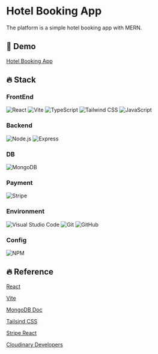 # Hotel Booking App

The platform is a simple hotel booking app with MERN.


## 🔗 Demo

[Hotel Booking App](https://hotel-booking-app-ondk.onrender.com/)


## 🔥 Stack

### FrontEnd
<div>
    <img alt="React" src="https://img.shields.io/badge/react-000000?style=for-the-badge&logo=react&logoColor=##61DAFB"> 
    <img alt="Vite" src="https://img.shields.io/badge/vite-646CFF?style=for-the-badge&logo=vite&logoColor=white"> 
    <img alt="TypeScript" src ="https://img.shields.io/badge/typescript-3178C6?style=for-the-badge&logo=typescript&logoColor=white"/>
    <img alt="Tailwind CSS" src ="https://img.shields.io/badge/tailwindcss-06B6D4?style=for-the-badge&logo=tailwindcss&logoColor=white"/>
    <img alt="JavaScript" src ="https://img.shields.io/badge/JavaScript-F7DF1E?style=for-the-badge&logo=javascript&logoColor=black"/>
</div>

### Backend
<div>
    <img alt="Node.js" src="https://img.shields.io/badge/nodedotjs-5FA04E?style=for-the-badge&logo=nodedotjs&logoColor=white"> 
    <img alt="Express" src="https://img.shields.io/badge/express-000000?style=for-the-badge&logo=express&logoColor=white"> 
</div>

### DB
<div>
  <img alt="MongoDB" src ="https://img.shields.io/badge/mongodb-47A248?style=for-the-badge&logo=mongodb&logoColor=white"/>
</div>

### Payment
<div>
  <img alt="Stripe" src ="https://img.shields.io/badge/stripe-008CDD?style=for-the-badge&logo=stripe&logoColor=white"/>
</div>

### Environment
<div>
    <img alt="Visual Studio Code" src ="https://img.shields.io/badge/visual%20studio%20code-007ACC?style=for-the-badge&logo=visualstudiocode&logoColor=white"/>
    <img alt="Git" src ="https://img.shields.io/badge/git-F05032?style=for-the-badge&logo=git&logoColor=white"/>
    <img alt="GitHub" src ="https://img.shields.io/badge/github-181717?style=for-the-badge&logo=github&logoColor=white"/>
</div>

### Config
<img alt="NPM" src ="https://img.shields.io/badge/npm-CB3837?style=for-the-badge&logo=npm&logoColor=white"/>


## 🔥 Reference

[React](https://react.dev/reference/react)

[Vite](https://vitejs.dev/guide/)

[MongoDB Doc](https://www.mongodb.com/docs/manual/introduction/)

[Tailsind CSS](https://tailwindcss.com/docs/installation/framework-guides)

[Stripe React](https://docs.stripe.com/stripe-js/react)

[Cloudinary Developers](https://cloudinary.com/developers)

